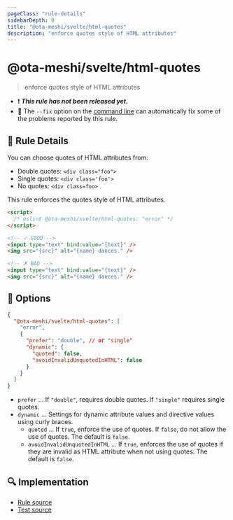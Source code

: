 ```yaml
---
pageClass: "rule-details"
sidebarDepth: 0
title: "@ota-meshi/svelte/html-quotes"
description: "enforce quotes style of HTML attributes"
---
```


# @ota-meshi/svelte/html-quotes

> enforce quotes style of HTML attributes

- :exclamation: <badge text="This rule has not been released yet." vertical="middle" type="error"> **_This rule has not been released yet._** </badge>
- :wrench: The `--fix` option on the [command line](https://eslint.org/docs/user-guide/command-line-interface#fixing-problems) can automatically fix some of the problems reported by this rule.

## :book: Rule Details

You can choose quotes of HTML attributes from:

- Double quotes: `<div class="foo">`
- Single quotes: `<div class='foo'>`
- No quotes: `<div class=foo>`

This rule enforces the quotes style of HTML attributes.

<eslint-code-block fix>

<!--eslint-skip-->

```html
<script>
  /* eslint @ota-meshi/svelte/html-quotes: "error" */
</script>

<!-- ✓ GOOD -->
<input type="text" bind:value="{text}" />
<img src="{src}" alt="{name} dances." />

<!-- ✗ BAD -->
<input type="text" bind:value="{text}" />
<img src="{src}" alt="{name} dances." />
```

</eslint-code-block>

## :wrench: Options

```json
{
  "@ota-meshi/svelte/html-quotes": [
    "error",
    {
      "prefer": "double", // or "single"
      "dynamic": {
        "quoted": false,
        "avoidInvalidUnquotedInHTML": false
      }
    }
  ]
}
```

- `prefer` ... If `"double"`, requires double quotes. If `"single"` requires single quotes.
- `dynamic` ... Settings for dynamic attribute values and directive values using curly braces.
  - `quoted` ... If `true`, enforce the use of quotes. If `false`, do not allow the use of quotes. The default is `false`.
  - `avoidInvalidUnquotedInHTML` ... If `true`, enforces the use of quotes if they are invalid as HTML attribute when not using quotes. The default is `false`.

## :mag: Implementation

- [Rule source](https://github.com/ota-meshi/eslint-plugin-svelte/blob/main/src/rules/html-quotes.ts)
- [Test source](https://github.com/ota-meshi/eslint-plugin-svelte/blob/main/tests/src/rules/html-quotes.ts)
